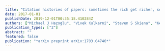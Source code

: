 ```yaml
---
title: "Citation histories of papers: sometimes the rich get richer, sometimes they don't"
date: 2017-01-01
publishDate: 2019-12-01T00:35:18.410284Z
authors: ["Michael J Hazoglu", "Vivek Kulkarni", "Steven S Skiena", "Ken A Dill"]
publication_types: ["2"]
abstract: ""
featured: false
publication: "*arXiv preprint arXiv:1703.04746*"
---
```


